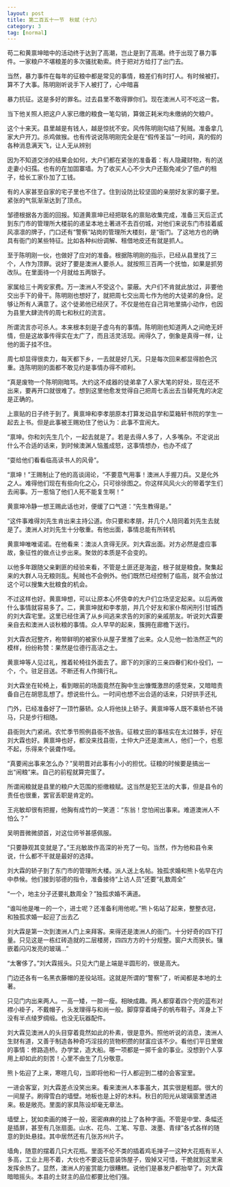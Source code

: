 ```yaml
---
layout: post
title: 第二百五十一节　秋赋（十六）
category: 3
tag: [normal]
---
```


苟二和黄禀坤暗中的活动终于达到了高潮，岂止是到了高潮。终于出现了暴力事件。一家粮户不堪粮差的多次骚扰勒索。终于把对方给打了出门去。

当然，暴力事件在每年的征粮中都是常见的事情，粮差们有时打人。有时候被打。算不了大事。陈明刚听说手下人被打了，心中暗喜

暴力抗征。这是多好的罪名。过去县里不敢得罪你们。现在澳洲人可不吃这一套。

当下他关照人把这户人家已缴的粮食一笔勾销，算做正耗米均未缴纳的欠粮户。

这个十来天。县里越是有钱人，越是惊扰不安。风传陈明刚勾结了髡贼。准备拿几家大户开刀。杀鸡做猴。也有传说说陈明刚完全是在“假传圣旨”一时间，真的假的各种消息满天飞，让人无从辨别

因为不知道交涉的结果会如何，大户们都在紧张的准备着：有人隐藏财物，有的送走妻小妇孺。也有的在加固寨墙。为了收买人心不少大户还豁免减少了佃卢的租子，给长工家仆加了工钱。

有的人家甚至自家的宅子里也不住了。住到设防比较坚固的亲朋好友家的寨子里。紧张的气氛渐渐达到了顶点。

邹德根据各方面的回报。知道黄禀坤已经把联名的禀贴收集完成，准备三天后正式到东门市的管理所大楼前的递呈本地土著进不去百仞城，对他们来说东门市挂着威风凛凛的牌子，门口还有“警察”站岗的管理所大楼刻，是“衙门。了这地方也的确具有衙门的某些特征。比如各种纠纷调解、租借地皮还有就是抓人。

至于陈明刚一伙，也做好了应对的准备。根据陈明刚的指示，已经从县里找了三个，人作为顶罪。说好了要是澳洲人要杀人。就按照三百两一个抚恤，如果是抓劳改队。在里面待一个月就给五两银子。

家属给三十两安家费。万一澳洲人不受这个。蒙蔽。大户们不肯就此放过，非要他交出手下的骨干。陈明刚也想好了，就把周七交出周七作为他的大徒弟的身份。足够让所有人满意了。这个徒弟他已经厌了。不仅是他在自己背地里搞小动作，也因为县里大肆流传的周七和秋红的流言。

所谓流言亦可杀人。本来根本刻是子虚乌有的事情。陈明刚也知道两人之间绝无奸情，但是这故事传得实在太广了，而且活灵活现。闹得久了，倒象是真得一样，让他的面子挂不住。

周七却显得很卖力，每天都下乡，一去就是好几天。只是每次回来都显得脸色沉重。连陈明刚的面都不敢见约是事情办得不顺利。

“真是废物一个陈明刚暗骂。大约这不成器的徒弟拿了人家大笔的好处，现在还不出来，要再开口就很难了。想到这里他愈发觉得自己把周七丢出去当替死鬼的决定是正确的。

上禀贴的日子终于到了。黄禀坤和李孝朋原本打算发动县学和菜箱轩书院的学生一起去上书。但是此事被王赐劝住了他认为：此事不宜闹大。

“禀坤。你和刘先生几个，一起去就是了。若是去得人多了，人多嘴杂。不定说出什么不合适的话来，到时候澳渊人恼羞成怒，这事情想办，也办不成了

“耍给他们看看临高读书人的风骨”。

“禀坤！”王赐制止了他的高谈阔论，“不要意气用事！澳洲人手握刀兵。又是化外之人。难得他们现在有些向化之心，只可徐徐图之。你这样风风火火的带着学生们去闹事。万一惹恼了他们人死不能复生啊！”

黄禀坤冷静一想王赐此话也对，便缓了口气道：“先生教得是。”

“这件事难得刘先生肯出来主持公道。你只要和孝朋，并几个人陪同着刘先生去就是了。澳洲人对刘先生十分敬重。有他出面，事情总能有所转机

黄禀坤唯唯诺诺。在他看来：澳淡人贪得无厌。刘大霖出面。对方必然是虚应事故，象征性的做点让步出来。聚敛的本质是不会变的。

以他多年跟随父亲剿匪的经验来看，不管是土匪还是海盗，根子就是粮食。聚集起来的大群人马无粮则乱。髡贼也不会例外。他们既然已经控制了临高，就不会放过这个可以搜集大批粮食的机会。

不过这样也好。黄禀坤想，可以让原本心怀侥幸的大户们立场坚定起来。以后再做什么事情就容易多了。二，黄禀坤就和李孝朋，并几个好友和家仆帮闲刑引甘城西的刘大霖宅里。这里已经住满了从乡间逃来求告的刘家的亲戚朋友。听说刘大霖要亲自去和澳洲人谈秋粮的事情。众人早早的起来，簇拥在廊檐下送行。

刘大霖衣冠整齐，袍带鲜明的被家仆从屋子里推了出来。众人见他一脸浩然正气的模样，纷纷称赞：果然是位德行高洁之士。

黄禀坤等人见过礼，推着轮椅往外面去了。廊下的刘家的三亲四眷们和仆役们，一个，个。驻足目送。不断还有人作揖行礼。

刘大霖坐在轮椅上，看到眼前的场面竟然在胸中生出慷慨激昂的感觉来，又暗暗责备自己在胡思乱想了。想说些什么。一时间也想不出合适的话来，只好拱手还礼

门外，已经准备好了一顶竹藤轿。众人将他扶上轿子。黄禀坤等人既不乘轿也不骑马，只是步行相随。

县衙则大门紧闭。农忙季节照例县衙不放告。征粮丈田的事桔实在太过棘手，好在刘大霖也好。黄禀坤也好，都没来找县衙，士仲大户还是澳洲人，他们一个，也惹不起，乐得来个装聋作哑。

“真要闹出事来怎么办？”吴明晋对此事有小小的担忧。征粮的时候要是搞出一出“闹粮”来。自己的前程就算完蛋了。

所谓闹粮就是县里的粮户大范围的拒缴粮赋。这当然是犯王法的大事，但是县令的责任也很重，罢官丢职是肯定的。

王兆敏却很有把握，他胸有成竹的一笑道：“东翁！您怕闹出事来。难道澳洲人不怕么？”

吴明晋微微颌首，对这位师爷甚感佩服。

“只要静观其变就是了。”王兆敏故作高深的补充了一句。当然，作为他和县令来说，什么都不干就是最好的选择。

刘大霖的轿子到了东门市的管理所大楼。派人送上名帖。独孤求婚和熊卜佑早在内中恭候。他们接到邬德的指令，准备接待“上访人员”还要“礼数周全”

“一个，地主分子还要礼数周全？”独孤求婚不满道。

“谁叫他是唯一的一个，进士呢？还准备利用他呢。”熊卜佑站了起来，整整衣冠，和独孤求婚一起迎了出去乙

刘大霖是第一次到澳洲人门上来拜客。来得还是澳洲人的衙门。十分好奇的四下打量。只见这是一栋红砖造就的二层楼房，四四方方的十分规整。窗户大而狭长。镶嵌着闪闪发亮的玻璃…”

“太奢侈了。”刘大霖摇头。只见大门是上端是半圆形的，很是高大。

门边还各有一名黑衣藤帽的差役站班。这就是所谓的“警察”了，听闻都是本地的土著。

只见门内出来两人。一高一矮，一胖一瘦。相映成趣。两人都穿着四个兜的蓝布对襟小褂子，不戴帽子，头发理得与和尚一般。脚穿穿着绳子的帆布鞋子。浑身上下没有半点绫罗绸缎。也没无玩器配件。

刘大霖见澳洲人的头目穿着竟然如此的朴素，很是意外。照他听说的消息，澳洲人生财有道，又善于制造各种奇巧淫技的货物积攒的财富应该不少。看他们平日里做的事情：修路造桥。办学堂，造大船。哪一项都是一掷千金的事业。没想到个人享用上却如此的刻苦！心里不由生了几分敬意。

熊卜佑迎了上来，寒暄几句，当即将他和一行人都迎到二楼的会客室里。

一进会客室，刘大霖差点没笑出来。看来澳洲人本事虽大，其实很是粗鄙。很大的一间屋子。刷得雪白的墙壁。地板也是上好的木料。秋日的阳光从玻璃窗里透进来。极是敞亮。里面的家具陈设却毫无章法。

墙壁上，犹如卖画的摊子一般，密密麻麻的挂上了各种字画。不管是中堂、条幅还是插屏，甚至有几张扇面。山水、花鸟、工笔、写意、泼墨、青绿”各式各样的随意的到处悬挂。其中居然还有几张苏州片子。

墙角，随意的摆着几只大花瓶。里面不伦不类的插着鸡毛掸子一这种大花瓶有半人多高，工业上用不着，大伙也不要这玩意装饰屋子，毁掉又可惜，干脆就到这里来发挥余热了。显然，澳洲人的鉴赏能力很糟糕。说他们是暴发户都抬举了。刘大霖暗暗摇头。本县的土财主的品位都要比他们强。